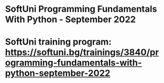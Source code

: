 # SoftUni Programming Fundamentals With Python - September 2022




# SoftUni training program: https://softuni.bg/trainings/3840/programming-fundamentals-with-python-september-2022
